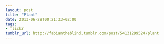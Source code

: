 ```yaml
---
layout: post
title: "Plant"
date: 2013-06-29T00:21:33+02:00
tags:
- flickr
tumblr_url: http://fabiantheblind.tumblr.com/post/54131299524/plant
---
```

